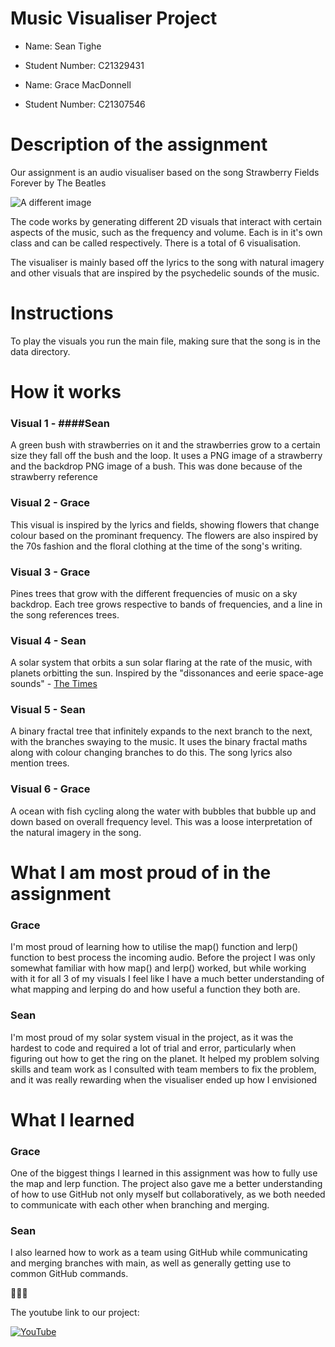 # Music Visualiser Project

- Name: Sean Tighe
- Student Number: C21329431


- Name: Grace MacDonnell
- Student Number: C21307546

# Description of the assignment

Our assignment is an audio visualiser based on the song Strawberry Fields Forever by The Beatles

![A different image](https://i.scdn.co/image/ab67616d0000b273692d9189b2bd75525893f0c1)

The code works by generating different 2D visuals that interact with certain aspects of the music, such as the frequency and volume. Each is in it's own class and can be called respectively. There is a total of 6 visualisation.

The visualiser is mainly based off the lyrics to the song with natural imagery and other visuals that are inspired by the psychedelic sounds of the music.

# Instructions

To play the visuals you run the main file, making sure that the song is in the data directory.

# How it works

### Visual 1 - ####Sean
A green bush with strawberries on it and the strawberries grow to a certain size they fall off the bush and the loop. It uses a PNG image of a strawberry and the backdrop PNG image of a bush. This was done because of the strawberry reference

### Visual 2 - Grace
This visual is inspired by the lyrics and fields, showing flowers that change colour based on the prominant frequency. The flowers are also inspired by the 70s fashion and the floral clothing at the time of the song's writing.

### Visual 3 - Grace
Pines trees that grow with the different frequencies of music on a sky backdrop. Each tree grows respective to bands of frequencies, and a line in the song references trees.

### Visual 4 - Sean
A solar system that orbits a sun solar flaring at the rate of the music, with planets orbitting the sun.
Inspired by the "dissonances and eerie space-age sounds" - [The Times](https://en.wikipedia.org/wiki/Strawberry_Fields_Forever#Critical_reception)

### Visual 5 - Sean
A binary fractal tree that infinitely expands to the next branch to the next, with the branches swaying to the music. It uses the binary fractal maths along with colour changing branches to do this. The song lyrics also mention trees.

### Visual 6 - Grace
A ocean with fish cycling along the water with bubbles that bubble up and down based on overall frequency level. This was a loose interpretation of the natural imagery in the song.


# What I am most proud of in the assignment

### Grace
I'm most proud of learning how to utilise the map() function and lerp() function to best process the incoming audio. Before the project I was only somewhat familiar with how map() and lerp() worked, but while working with it for all 3 of my visuals I feel like I have a much better understanding of what mapping and lerping do and how useful a function they both are.


### Sean
I'm most proud of my solar system visual in the project, as it was the hardest to code and required a lot of trial and error, particularly when figuring out how to get the ring on the planet. It helped my problem solving skills and team work as I consulted with team members to fix the problem, and it was really rewarding when the visualiser ended up how I envisioned

# What I learned

### Grace
One of the biggest things I learned in this assignment was how to fully use the map and lerp function. The project also gave me a better understanding of how to use GitHub not only myself but collaboratively, as we both needed to communicate with each other when branching and merging.


### Sean
I also learned how to work as a team using GitHub while communicating and merging branches with main, as well as generally getting use to common GitHub commands.

🍓🍓🍓

The youtube link to our project:

[![YouTube](http://img.youtube.com/vi/J2kHSSFA4NU/0.jpg)](https://www.youtube.com/watch?v=J2kHSSFA4NU)
